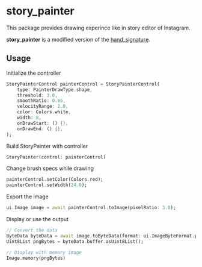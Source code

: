 # story_painter
This package provides drawing experince like in story editor of Instagram.

**story_painter** is a modified version of the [hand_signature](https://pub.dev/packages/hand_signature).

## Usage

Initialize the controller

``` Dart
StoryPainterControl painterControl = StoryPainterControl(
    type: PainterDrawType.shape,
    threshold: 3.0,
    smoothRatio: 0.65,
    velocityRange: 2.0,
    color: Colors.white,
    width: 8,
    onDrawStart: () {},
    onDrawEnd: () {},
);
```

Build StoryPainter with controller

``` Dart
StoryPainter(control: painterControl)
```

Change brush specs while drawing

``` Dart
painterControl.setColor(Colors.red);
painterControl.setWidth(24.0);
```

Export the image

``` Dart
ui.Image image = await painterControl.toImage(pixelRatio: 3.0);
```

Display or use the output

``` Dart
// Convert the data
ByteData byteData = await image.toByteData(format: ui.ImageByteFormat.png);
Uint8List pngBytes = byteData.buffer.asUint8List();

// Display with memory image
Image.memory(pngBytes)
```

